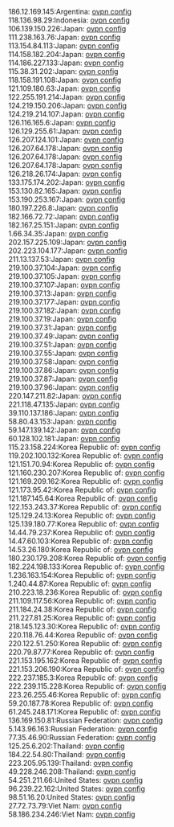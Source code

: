 186.12.169.145:Argentina: [ovpn config](vpn/186_12_169_145.ovpn)  
118.136.98.29:Indonesia: [ovpn config](vpn/118_136_98_29.ovpn)  
106.139.150.226:Japan: [ovpn config](vpn/106_139_150_226.ovpn)  
111.238.163.76:Japan: [ovpn config](vpn/111_238_163_76.ovpn)  
113.154.84.113:Japan: [ovpn config](vpn/113_154_84_113.ovpn)  
114.158.182.204:Japan: [ovpn config](vpn/114_158_182_204.ovpn)  
114.186.227.133:Japan: [ovpn config](vpn/114_186_227_133.ovpn)  
115.38.31.202:Japan: [ovpn config](vpn/115_38_31_202.ovpn)  
118.158.191.108:Japan: [ovpn config](vpn/118_158_191_108.ovpn)  
121.109.180.63:Japan: [ovpn config](vpn/121_109_180_63.ovpn)  
122.255.191.214:Japan: [ovpn config](vpn/122_255_191_214.ovpn)  
124.219.150.206:Japan: [ovpn config](vpn/124_219_150_206.ovpn)  
124.219.214.107:Japan: [ovpn config](vpn/124_219_214_107.ovpn)  
126.116.165.6:Japan: [ovpn config](vpn/126_116_165_6.ovpn)  
126.129.255.61:Japan: [ovpn config](vpn/126_129_255_61.ovpn)  
126.207.124.101:Japan: [ovpn config](vpn/126_207_124_101.ovpn)  
126.207.64.178:Japan: [ovpn config](vpn/126_207_64_178.ovpn)  
126.207.64.178:Japan: [ovpn config](vpn/126_207_64_178.ovpn)  
126.207.64.178:Japan: [ovpn config](vpn/126_207_64_178.ovpn)  
126.218.26.174:Japan: [ovpn config](vpn/126_218_26_174.ovpn)  
133.175.174.202:Japan: [ovpn config](vpn/133_175_174_202.ovpn)  
153.130.82.165:Japan: [ovpn config](vpn/153_130_82_165.ovpn)  
153.190.253.167:Japan: [ovpn config](vpn/153_190_253_167.ovpn)  
180.197.226.8:Japan: [ovpn config](vpn/180_197_226_8.ovpn)  
182.166.72.72:Japan: [ovpn config](vpn/182_166_72_72.ovpn)  
182.167.25.151:Japan: [ovpn config](vpn/182_167_25_151.ovpn)  
1.66.34.35:Japan: [ovpn config](vpn/1_66_34_35.ovpn)  
202.157.225.109:Japan: [ovpn config](vpn/202_157_225_109.ovpn)  
202.223.104.177:Japan: [ovpn config](vpn/202_223_104_177.ovpn)  
211.13.137.53:Japan: [ovpn config](vpn/211_13_137_53.ovpn)  
219.100.37.104:Japan: [ovpn config](vpn/219_100_37_104.ovpn)  
219.100.37.105:Japan: [ovpn config](vpn/219_100_37_105.ovpn)  
219.100.37.107:Japan: [ovpn config](vpn/219_100_37_107.ovpn)  
219.100.37.13:Japan: [ovpn config](vpn/219_100_37_13.ovpn)  
219.100.37.177:Japan: [ovpn config](vpn/219_100_37_177.ovpn)  
219.100.37.182:Japan: [ovpn config](vpn/219_100_37_182.ovpn)  
219.100.37.19:Japan: [ovpn config](vpn/219_100_37_19.ovpn)  
219.100.37.31:Japan: [ovpn config](vpn/219_100_37_31.ovpn)  
219.100.37.49:Japan: [ovpn config](vpn/219_100_37_49.ovpn)  
219.100.37.51:Japan: [ovpn config](vpn/219_100_37_51.ovpn)  
219.100.37.55:Japan: [ovpn config](vpn/219_100_37_55.ovpn)  
219.100.37.58:Japan: [ovpn config](vpn/219_100_37_58.ovpn)  
219.100.37.86:Japan: [ovpn config](vpn/219_100_37_86.ovpn)  
219.100.37.87:Japan: [ovpn config](vpn/219_100_37_87.ovpn)  
219.100.37.96:Japan: [ovpn config](vpn/219_100_37_96.ovpn)  
220.147.211.82:Japan: [ovpn config](vpn/220_147_211_82.ovpn)  
221.118.47.135:Japan: [ovpn config](vpn/221_118_47_135.ovpn)  
39.110.137.186:Japan: [ovpn config](vpn/39_110_137_186.ovpn)  
58.80.43.153:Japan: [ovpn config](vpn/58_80_43_153.ovpn)  
59.147.139.142:Japan: [ovpn config](vpn/59_147_139_142.ovpn)  
60.128.102.181:Japan: [ovpn config](vpn/60_128_102_181.ovpn)  
115.23.158.224:Korea Republic of: [ovpn config](vpn/115_23_158_224.ovpn)  
119.202.100.132:Korea Republic of: [ovpn config](vpn/119_202_100_132.ovpn)  
121.151.70.94:Korea Republic of: [ovpn config](vpn/121_151_70_94.ovpn)  
121.160.230.207:Korea Republic of: [ovpn config](vpn/121_160_230_207.ovpn)  
121.169.209.162:Korea Republic of: [ovpn config](vpn/121_169_209_162.ovpn)  
121.173.95.42:Korea Republic of: [ovpn config](vpn/121_173_95_42.ovpn)  
121.187.145.64:Korea Republic of: [ovpn config](vpn/121_187_145_64.ovpn)  
122.153.243.37:Korea Republic of: [ovpn config](vpn/122_153_243_37.ovpn)  
125.129.24.13:Korea Republic of: [ovpn config](vpn/125_129_24_13.ovpn)  
125.139.180.77:Korea Republic of: [ovpn config](vpn/125_139_180_77.ovpn)  
14.44.79.237:Korea Republic of: [ovpn config](vpn/14_44_79_237.ovpn)  
14.47.60.103:Korea Republic of: [ovpn config](vpn/14_47_60_103.ovpn)  
14.53.26.180:Korea Republic of: [ovpn config](vpn/14_53_26_180.ovpn)  
180.230.179.208:Korea Republic of: [ovpn config](vpn/180_230_179_208.ovpn)  
182.224.198.133:Korea Republic of: [ovpn config](vpn/182_224_198_133.ovpn)  
1.236.163.154:Korea Republic of: [ovpn config](vpn/1_236_163_154.ovpn)  
1.240.44.87:Korea Republic of: [ovpn config](vpn/1_240_44_87.ovpn)  
210.223.18.236:Korea Republic of: [ovpn config](vpn/210_223_18_236.ovpn)  
211.109.117.56:Korea Republic of: [ovpn config](vpn/211_109_117_56.ovpn)  
211.184.24.38:Korea Republic of: [ovpn config](vpn/211_184_24_38.ovpn)  
211.227.81.25:Korea Republic of: [ovpn config](vpn/211_227_81_25.ovpn)  
218.145.123.30:Korea Republic of: [ovpn config](vpn/218_145_123_30.ovpn)  
220.118.76.44:Korea Republic of: [ovpn config](vpn/220_118_76_44.ovpn)  
220.122.51.250:Korea Republic of: [ovpn config](vpn/220_122_51_250.ovpn)  
220.79.87.77:Korea Republic of: [ovpn config](vpn/220_79_87_77.ovpn)  
221.153.195.162:Korea Republic of: [ovpn config](vpn/221_153_195_162.ovpn)  
221.153.206.190:Korea Republic of: [ovpn config](vpn/221_153_206_190.ovpn)  
222.237.185.3:Korea Republic of: [ovpn config](vpn/222_237_185_3.ovpn)  
222.239.115.228:Korea Republic of: [ovpn config](vpn/222_239_115_228.ovpn)  
223.26.255.46:Korea Republic of: [ovpn config](vpn/223_26_255_46.ovpn)  
59.20.187.78:Korea Republic of: [ovpn config](vpn/59_20_187_78.ovpn)  
61.245.248.171:Korea Republic of: [ovpn config](vpn/61_245_248_171.ovpn)  
136.169.150.81:Russian Federation: [ovpn config](vpn/136_169_150_81.ovpn)  
5.143.96.163:Russian Federation: [ovpn config](vpn/5_143_96_163.ovpn)  
77.35.46.90:Russian Federation: [ovpn config](vpn/77_35_46_90.ovpn)  
125.25.6.202:Thailand: [ovpn config](vpn/125_25_6_202.ovpn)  
184.22.54.80:Thailand: [ovpn config](vpn/184_22_54_80.ovpn)  
223.205.95.139:Thailand: [ovpn config](vpn/223_205_95_139.ovpn)  
49.228.246.208:Thailand: [ovpn config](vpn/49_228_246_208.ovpn)  
54.251.211.66:United States: [ovpn config](vpn/54_251_211_66.ovpn)  
96.239.22.162:United States: [ovpn config](vpn/96_239_22_162.ovpn)  
98.51.16.20:United States: [ovpn config](vpn/98_51_16_20.ovpn)  
27.72.73.79:Viet Nam: [ovpn config](vpn/27_72_73_79.ovpn)  
58.186.234.246:Viet Nam: [ovpn config](vpn/58_186_234_246.ovpn)  
